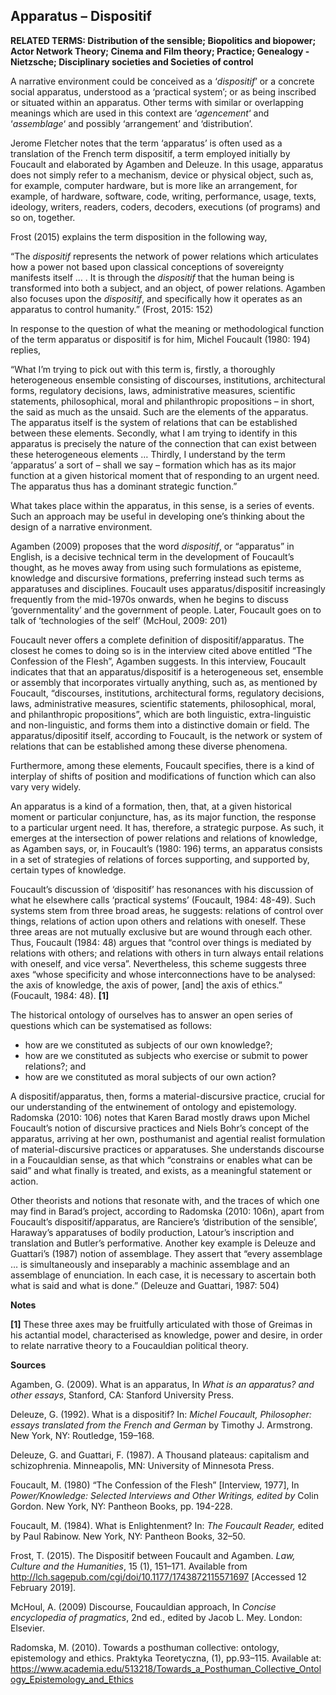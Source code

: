 ## Apparatus – Dispositif

**RELATED TERMS: Distribution of the sensible; Biopolitics and biopower; Actor Network Theory; Cinema and Film theory; Practice; Genealogy - Nietzsche; Disciplinary societies and Societies of control**

A narrative environment could be conceived as a ‘_dispositif_’ or a concrete social apparatus, understood as a ‘practical system’; or as being inscribed or situated within an apparatus. Other terms with similar or overlapping meanings which are used in this context are ‘_agencement_‘ and ‘_assemblage_‘ and possibly ‘arrangement’ and ‘distribution’.

Jerome Fletcher notes that the term ‘apparatus’ is often used as a translation of the French term dispositif, a term employed initially by Foucault and elaborated by Agamben and Deleuze. In this usage, apparatus does not simply refer to a mechanism, device or physical object, such as, for example, computer hardware, but is more like an arrangement, for example, of hardware, software, code, writing, performance, usage, texts, ideology, writers, readers, coders, decoders, executions (of programs) and so on, together.

Frost (2015) explains the term disposition in the following way,

“The _dispositif_ represents the network of power relations which articulates how a power not based upon classical conceptions of sovereignty manifests itself … . It is through the _dispositif_ that the human being is transformed into both a subject, and an object, of power relations. Agamben also focuses upon the _dispositif_, and specifically how it operates as an apparatus to control humanity.” (Frost, 2015: 152)

In response to the question of what the meaning or methodological function of the term apparatus or dispositif is for him, Michel Foucault (1980: 194) replies,

“What I’m trying to pick out with this term is, firstly, a thoroughly heterogeneous ensemble consisting of discourses, institutions, architectural forms, regulatory decisions, laws, administrative measures, scientific statements, philosophical, moral and philanthropic propositions – in short, the said as much as the unsaid. Such are the elements of the apparatus. The apparatus itself is the system of relations that can be established between these elements. Secondly, what I am trying to identify in this apparatus is precisely the nature of the connection that can exist between these heterogeneous elements … Thirdly, I understand by the term ‘apparatus’ a sort of – shall we say – formation which has as its major function at a given historical moment that of responding to an urgent need. The apparatus thus has a dominant strategic function.”

What takes place within the apparatus, in this sense, is a series of events. Such an approach may be useful in developing one’s thinking about the design of a narrative environment.

Agamben (2009) proposes that the word _dispositif_, or “apparatus” in English, is a decisive technical term in the development of Foucault’s thought, as he moves away from using such formulations as episteme, knowledge and discursive formations, preferring instead such terms as apparatuses and disciplines. Foucault uses apparatus/dispositif increasingly frequently from the mid-1970s onwards, when he begins to discuss ‘governmentality’ and the government of people. Later, Foucault goes on to talk of ‘technologies of the self’ (McHoul, 2009: 201)

Foucault never offers a complete definition of dispositif/apparatus. The closest he comes to doing so is in the interview cited above entitled “The Confession of the Flesh”, Agamben suggests. In this interview, Foucault indicates that that an apparatus/dispositif is a heterogeneous set, ensemble or assembly that incorporates virtually anything, such as, as mentioned by Foucault, “discourses, institutions, architectural forms, regulatory decisions, laws, administrative measures, scientific statements, philosophical, moral, and philanthropic propositions”, which are both linguistic, extra-linguistic and non-linguistic, and forms them into a distinctive domain or field. The apparatus/dipositif itself, according to Foucault, is the network or system of relations that can be established among these diverse phenomena.

Furthermore, among these elements, Foucault specifies, there is a kind of interplay of shifts of position and modifications of function which can also vary very widely.

An apparatus is a kind of a formation, then, that, at a given historical moment or particular conjuncture, has, as its major function, the response to a particular urgent need. It has, therefore, a strategic purpose. As such, it emerges at the intersection of power relations and relations of knowledge, as Agamben says, or, in Foucault’s (1980: 196) terms, an apparatus consists in a set of strategies of relations of forces supporting, and supported by, certain types of knowledge.

Foucault’s discussion of ‘dispositif’ has resonances with his discussion of what he elsewhere calls ‘practical systems’ (Foucault, 1984: 48-49). Such systems stem from three broad areas, he suggests: relations of control over things, relations of action upon others and relations with oneself. These three areas are not mutually exclusive but are wound through each other. Thus, Foucault (1984: 48) argues that “control over things is mediated by relations with others; and relations with others in turn always entail relations with oneself, and vice versa”. Nevertheless, this scheme suggests three axes “whose specificity and whose interconnections have to be analysed: the axis of knowledge, the axis of power, [and] the axis of ethics.” (Foucault, 1984: 48). **[1]**

The historical ontology of ourselves has to answer an open series of questions which can be systematised as follows:

*   how are we constituted as subjects of our own knowledge?;
*   how are we constituted as subjects who exercise or submit to power relations?; and
*   how are we constituted as moral subjects of our own action?

A dispositif/apparatus, then, forms a material-discursive practice, crucial for our understanding of the entwinement of ontology and epistemology. Radomska (2010: 106) notes that Karen Barad mostly draws upon Michel Foucault’s notion of discursive practices and Niels Bohr’s concept of the apparatus, arriving at her own, posthumanist and agential realist formulation of material-discursive practices or apparatuses. She understands discourse in a Foucauldian sense, as that which “constrains or enables what can be said” and what finally is treated, and exists, as a meaningful statement or action.

Other theorists and notions that resonate with, and the traces of which one may find in Barad’s project, according to Radomska (2010: 106n), apart from Foucault’s dispositif/apparatus, are Ranciere’s ‘distribution of the sensible’, Haraway’s apparatuses of bodily production, Latour’s inscription and translation and Butler’s performative. Another key example is Deleuze and Guattari’s (1987) notion of assemblage. They assert that “every assemblage … is simultaneously and inseparably a machinic assemblage and an assemblage of enunciation. In each case, it is necessary to ascertain both what is said and what is done.” (Deleuze and Guattari, 1987: 504)

**Notes**

**[1]** These three axes may be fruitfully articulated with those of Greimas in his actantial model, characterised as knowledge, power and desire, in order to relate narrative theory to a Foucauldian political theory.

**Sources**

Agamben, G. (2009). What is an apparatus, In _What is an apparatus? and other essays_, Stanford, CA: Stanford University Press.

Deleuze, G. (1992). What is a dispositif? In: _Michel Foucault, Philosopher: essays translated from the French and German_ by Timothy J. Armstrong. New York, NY: Routledge, 159–168.

Deleuze, G. and Guattari, F. (1987). A Thousand plateaus: capitalism and schizophrenia. Minneapolis, MN: University of Minnesota Press.

Foucault, M. (1980) “The Confession of the Flesh” [Interview, 1977], In _Power/Knowledge: Selected Interviews and Other Writings, edited by_ Colin Gordon. New York, NY: Pantheon Books, pp. 194-228.

Foucault, M. (1984). What is Enlightenment? In: _The Foucault Reader,_ edited by Paul Rabinow. New York, NY: Pantheon Books, 32–50.

Frost, T. (2015). The Dispositif between Foucault and Agamben. _Law, Culture and the Humanities_, 15 (1), 151–171\. Available from http://lch.sagepub.com/cgi/doi/10.1177/1743872115571697 [Accessed 12 February 2019].

McHoul, A. (2009) Discourse, Foucauldian approach, In _Concise encyclopedia of pragmatics_, 2nd ed., edited by Jacob L. Mey. London: Elsevier.

Radomska, M. (2010). Towards a posthuman collective: ontology, epistemology and ethics. Praktyka Teoretyczna, (1), pp.93–115\. Available at: https://www.academia.edu/513218/Towards_a_Posthuman_Collective_Ontology_Epistemology_and_Ethics

